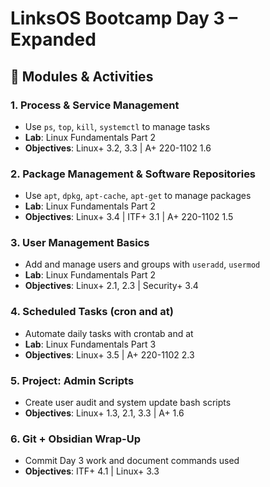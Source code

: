# LinksOS Bootcamp Day 3 – Expanded

## 📘 Modules & Activities

### 1. Process & Service Management
- Use `ps`, `top`, `kill`, `systemctl` to manage tasks
- **Lab**: Linux Fundamentals Part 2
- **Objectives**: Linux+ 3.2, 3.3 | A+ 220-1102 1.6

### 2. Package Management & Software Repositories
- Use `apt`, `dpkg`, `apt-cache`, `apt-get` to manage packages
- **Lab**: Linux Fundamentals Part 2
- **Objectives**: Linux+ 3.4 | ITF+ 3.1 | A+ 220-1102 1.5

### 3. User Management Basics
- Add and manage users and groups with `useradd`, `usermod`
- **Lab**: Linux Fundamentals Part 2
- **Objectives**: Linux+ 2.1, 2.3 | Security+ 3.4

### 4. Scheduled Tasks (cron and at)
- Automate daily tasks with crontab and at
- **Lab**: Linux Fundamentals Part 3
- **Objectives**: Linux+ 3.5 | A+ 220-1102 2.3

### 5. Project: Admin Scripts
- Create user audit and system update bash scripts
- **Objectives**: Linux+ 1.3, 2.1, 3.3 | A+ 1.6

### 6. Git + Obsidian Wrap-Up
- Commit Day 3 work and document commands used
- **Objectives**: ITF+ 4.1 | Linux+ 3.3
